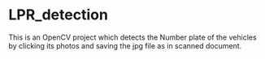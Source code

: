# LPR_detection
This is an OpenCV project which detects the Number plate of the vehicles by clicking its photos and saving the jpg file as in scanned document.

